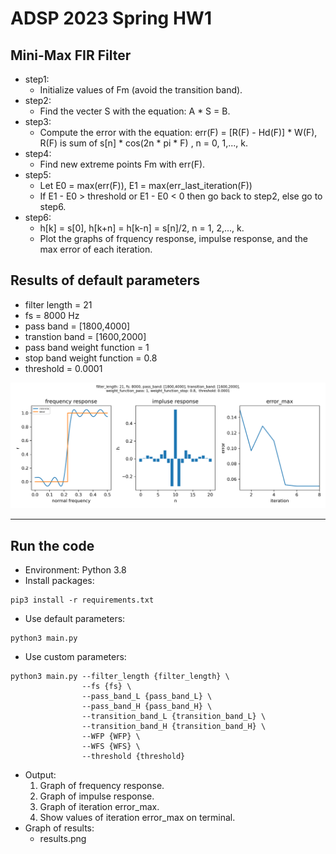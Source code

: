 # ADSP 2023 Spring HW1

## Mini-Max FIR Filter

- step1: 
    - Initialize values of Fm (avoid the transition band).
- step2: 
    - Find the vecter S with the equation: A * S = B.
- step3: 
    - Compute the error with the equation: err(F) = [R(F) - Hd(F)] * W(F), R(F) is sum of s[n] * cos(2n * pi * F) , n = 0, 1,..., k.  
- step4: 
    - Find new extreme points Fm with err(F). 
- step5: 
    - Let E0 = max(err(F)), E1 = max(err_last_iteration(F))
    - If E1 - E0 > threshold or  E1 - E0 < 0 then go back to step2, else go to step6.
- step6: 
    - h[k] = s[0], h[k+n] = h[k-n] = s[n]/2, n = 1, 2,..., k. 
    - Plot the graphs of frquency response, impulse response, and the max error of each iteration.

## Results of default parameters
- filter length = 21
- fs = 8000 Hz
- pass band = [1800,4000]
- transtion band = [1600,2000]
- pass band weight function = 1
- stop band weight function = 0.8
- threshold = 0.0001

![Results of default parameters.](results_default.png)

<div style="break-after: page; page-break-after: always;"></div>

---

## Run the code
- Environment: Python 3.8
- Install packages: 
```
pip3 install -r requirements.txt
```
- Use default parameters: 
```
python3 main.py
```
- Use custom parameters: 
```
python3 main.py --filter_length {filter_length} \
				--fs {fs} \
				--pass_band_L {pass_band_L} \
				--pass_band_H {pass_band_H} \
				--transition_band_L {transition_band_L} \
				--transition_band_H {transition_band_H} \
				--WFP {WFP} \ 
				--WFS {WFS} \
				--threshold {threshold}
```
- Output:
	1. Graph of frequency response.
	2. Graph of impulse response.
	3. Graph of iteration error_max.
	4. Show values of iteration error_max on terminal.
- Graph of results:
	- results.png